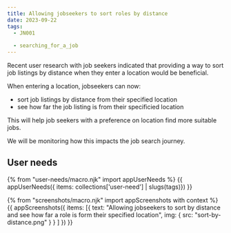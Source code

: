 ```yaml
---
title: Allowing jobseekers to sort roles by distance
date: 2023-09-22
tags:
  - JN001
  
  - searching_for_a_job
---
```


Recent user research with job seekers indicated that providing a way to sort job listings by distance when they enter a location would be beneficial.

When entering a location, jobseekers can now:
- sort job listings by distance from their specified location
- see how far the job listing is from their specificied location

This will help job seekers with a preference on location find more suitable jobs.

We will be monitoring how this impacts the job search journey.

## User needs

{% from "user-needs/macro.njk" import appUserNeeds %}
{{ appUserNeeds({ items: collections['user-need'] | slugs(tags)}) }}

{% from "screenshots/macro.njk" import appScreenshots with context %}
{{ appScreenshots({
  items: [{
    text: "Allowing jobseekers to sort by distance and see how far a role is form their specified location",
    img: { src: "sort-by-distance.png" }
  }
  ]
}) }}
